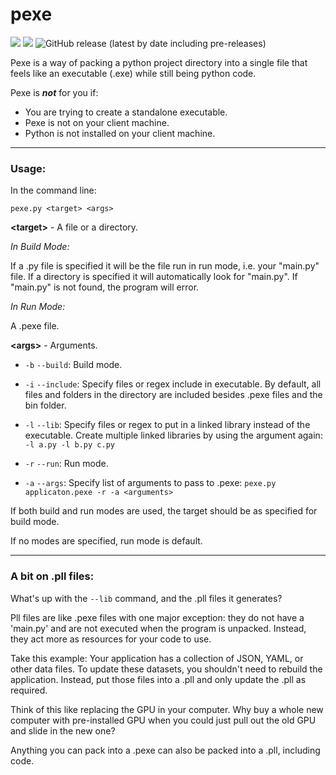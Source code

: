 # pexe

![](https://img.shields.io/badge/license-GPLv3-blue) ![](https://img.shields.io/badge/python-3-blue) ![GitHub release (latest by date including pre-releases)](https://img.shields.io/github/v/release/diquah/pexe?include_prereleases)
 
Pexe is a way of packing a python project directory into a single file that feels like an executable (.exe) while still being python code.
 
Pexe is ***not*** for you if:
* You are trying to create a standalone executable.
* Pexe is not on your client machine.
* Python is not installed on your client machine.

---
### Usage:
In the command line:

`pexe.py <target> <args>`

**\<target>** - A file or a directory.

*In Build Mode:*

If a .py file is specified it will be the file run in run mode, i.e. your "main.py" file.  If a directory is specified it will automatically look for "main.py". If "main.py" is not found, the program will error.

*In Run Mode:*

A .pexe file.

**\<args>** - Arguments.
* `-b` `--build`: Build mode.
* `-i` `--include`: Specify files or regex include in executable. By default, all files and folders in the directory are included besides .pexe files and the bin folder.
* `-l` `--lib`: Specify files or regex to put in a linked library instead of the executable. Create multiple linked libraries by using the argument again: `-l a.py -l b.py c.py`


* `-r` `--run`: Run mode.
* `-a` `--args`: Specify list of arguments to pass to .pexe: `pexe.py applicaton.pexe -r -a <arguments>`

If both build and run modes are used, the target should be as specified for build mode.

If no modes are specified, run mode is default.

---
### A bit on .pll files:

What's up with the `--lib` command, and the .pll files it generates?

Pll files are like .pexe files with one major exception: they do not have a 'main.py' and are not executed when the program is unpacked. Instead, they act more as resources for your code to use.

Take this example: Your application has a collection of JSON, YAML, or other data files. To update these datasets, you shouldn't need to rebuild the application. Instead, put those files into a .pll and only update the .pll as required.

Think of this like replacing the GPU in your computer. Why buy a whole new computer with pre-installed GPU when you could just pull out the old GPU and slide in the new one?

Anything you can pack into a .pexe can also be packed into a .pll, including code.
